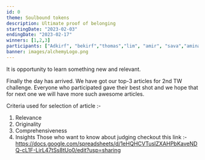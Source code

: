 ```yaml
---
id: 0
theme: Soulbound tokens
description: Ultimate proof of belonging
startingDate: "2023-02-03"
endingDate: "2023-02-17"
winners: [1,2,3]
participants: ["Adkirf", "bekirf","thomas","lim", "amir", "sava","amina"]
banner: images/alchemyLogo.png
---
```

It is opportunity to learn something new and relevant. 

Finally the day has arrived. We have got our top-3 articles for 2nd TW challenge. 
Everyone who participated gave their best shot and we hope that for next one we will have more such awesome articles. 

Criteria used for selection of article :-
1) Relevance
2) Originality
3) Comprehensiveness
4) Insights
Those who want to know about judging checkout this link :- https://docs.google.com/spreadsheets/d/1eHQHCVTuslZXAHPbKaveNDQ-cL1F-LirL47tSs8tUo0/edit?usp=sharing